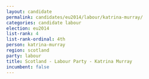 ```yaml
---
layout: candidate
permalink: candidates/eu2014/labour/katrina-murray/
categories: candidate labour
election: eu2014
list-rank: 4
list-rank-ordinal: 4th
person: katrina-murray
region: scotland
party: labour
title: Scotland - Labour Party - Katrina Murray
incumbent: false
---
```

